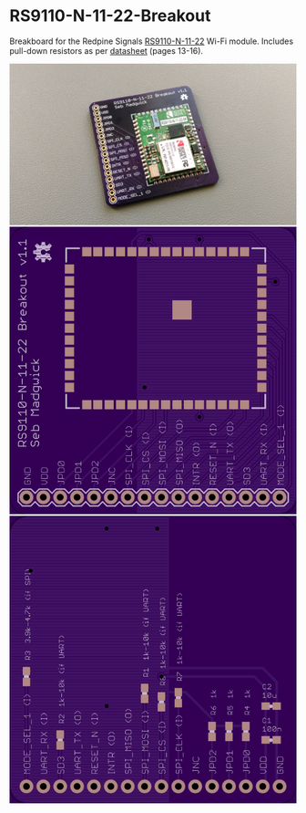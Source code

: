 RS9110-N-11-22-Breakout
=======================

Breakboard for the Redpine Signals [RS9110-N-11-22](http://www.redpinesignals.com/Modules/Internet_of_Things/Connection_Family/RS-9110-N-11-22.php) Wi-Fi module.  Includes pull-down resistors as per [datasheet](http://www.redpinesignals.com/pdfs/datasheets/RS9110-N-11-22_DataSheet.pdf) (pages 13-16).

<img src="https://raw.githubusercontent.com/xioTechnologies/RS9110-N-11-22-Breakout/master/PCB%20Photo.jpg"/>
<img src="https://raw.githubusercontent.com/xioTechnologies/RS9110-N-11-22-Breakout/master/OSH%20Park%20Preview%20Top.png"/>
<img src="https://raw.githubusercontent.com/xioTechnologies/RS9110-N-11-22-Breakout/master/OSH%20Park%20Preview%20Bottom.png"/>
